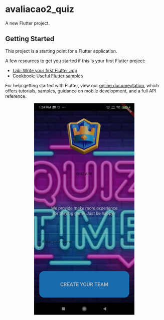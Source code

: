 # avaliacao2_quiz

A new Flutter project.

## Getting Started

This project is a starting point for a Flutter application.

A few resources to get you started if this is your first Flutter project:

- [Lab: Write your first Flutter app](https://flutter.dev/docs/get-started/codelab)
- [Cookbook: Useful Flutter samples](https://flutter.dev/docs/cookbook)

For help getting started with Flutter, view our
[online documentation](https://flutter.dev/docs), which offers tutorials,
samples, guidance on mobile development, and a full API reference.




<p align="center">

  <img src="https://github.com/Jeremias-2000/quiz-app/blob/master/assets/images/Screenshot_2022-01-25-13-34-11-598_com.example.avaliacao2_quiz.jpg" width="320" alt="accessibility text">
</p>
